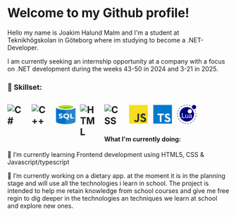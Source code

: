 # Welcome to my Github profile!
Hello my name is Joakim Halund Malm and I'm a student at Teknikhögskolan in Göteborg where im studying to become a .NET-Developer.

I am currently seeking an internship opportunity at a company with a focus on .NET development during the weeks 43-50 in 2024 and 3-21 in 2025.
### 🥷 Skillset: 
<img alt="C#" width="45px" align="left" style="padding-right:10px"
  src="https://cdn.jsdelivr.net/gh/devicons/devicon/icons/csharp/csharp-original.svg" />
<img alt="C++" width="45px" align="left" style="padding-right:10px"
  src="https://cdn.jsdelivr.net/gh/devicons/devicon/icons/cplusplus/cplusplus-original.svg"/>
<img alt="SQL" width="45px" height="45px" align="left" style="padding-right:10px"
  src="https://github.com/JoakimHaglund/JoakimHaglund/blob/main/Icons/sql-database-generic.svg"/>
<img alt="HTML" width="45px" align="left" style="padding-right:10px"
  src="https://cdn.jsdelivr.net/gh/devicons/devicon/icons/html5/html5-plain-wordmark.svg"/>
<img alt="CSS" width="45px" align="left" style="padding-right:10px"
  src="https://cdn.jsdelivr.net/gh/devicons/devicon/icons/css3/css3-plain-wordmark.svg"/>
<img alt="Javascript" width="45px" height="45px" align="left" style="padding-right:10px"
  src="https://github.com/JoakimHaglund/JoakimHaglund/blob/main/Icons/javascript.svg"/>
<img alt="Typescript" width="45px" height="45px" align="left" style="padding-right:10px"
  src="https://github.com/JoakimHaglund/JoakimHaglund/blob/main/Icons/typescript.svg"/>
<img alt="Lua" width="45px" height="45px" align="left" style="padding-right:10px"
  src="https://github.com/JoakimHaglund/JoakimHaglund/blob/main/Icons/lua.svg"/>
<br />
<br />
---
#### What I'm currently doing:
🌱 I’m currently learning Frontend development using HTML5, CSS & Javascript/typescript

🔭 I’m currently working on a dietary app. at the moment it is in the planning stage and will use all the technologies i learn in school. The project is intended to help me retain knowledge from school courses and give me free regin to dig deeper in the technologies an techniques we learn at school and explore new ones. 

<!--
**JoakimHaglund/JoakimHaglund** is a ✨ _special_ ✨ repository because its `README.md` (this file) appears on your GitHub profile.

Here are some ideas to get you started:

- 🔭 I’m currently working on ...
- 
- 👯 I’m looking to collaborate on ...
- 🤔 I’m looking for help with ...
- 💬 Ask me about ...
- 📫 How to reach me: ...
- 😄 Pronouns: ...
- ⚡ Fun fact: ...
-->
